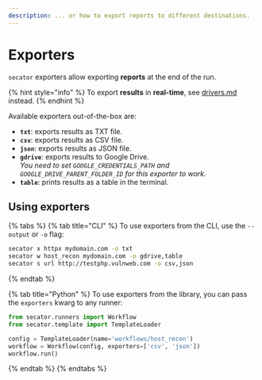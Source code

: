 ```yaml
---
description: ... or how to export reports to different destinations.
---
```


# Exporters

`secator` exporters allow exporting **reports** at the end of the run.

{% hint style="info" %}
To export **results** in **real-time**, see [drivers.md](drivers.md "mention") instead.
{% endhint %}

Available exporters out-of-the-box are:

* **`txt`**: exports results as TXT file.
* **`csv`**: exports results as CSV file.
* **`json`**: exports results as JSON file.
* **`gdrive`**: exports results to Google Drive.\
  _You need to set `GOOGLE_CREDENTIALS_PATH` and `GOOGLE_DRIVE_PARENT_FOLDER_ID` for this exporter to work._
* **`table`**: prints results as a table in the terminal.

## Using exporters

{% tabs %}
{% tab title="CLI" %}
To use exporters from the CLI, use the `--output` or `-o` flag:

```bash
secator x httpx mydomain.com -o txt
secator w host_recon mydomain.com -o gdrive,table
secator s url http://testphp.vulnweb.com -o csv,json
```
{% endtab %}

{% tab title="Python" %}
To use exporters from the library, you can pass the `exporters` kwarg to any runner:

```python
from secator.runners import Workflow
from secator.template import TemplateLoader

config = TemplateLoader(name='workflows/host_recon')
workflow = Workflow(config, exporters=['csv', 'json'])
workflow.run()
```
{% endtab %}
{% endtabs %}

